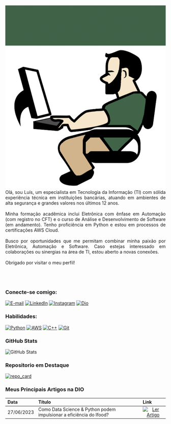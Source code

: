 <h1></h1>
<img src="https://github.com/CientistaPY/CientistaPY/blob/main/Grey%20Minimalist%20Modern%20Social%20Media%20Specialist%20LinkedIn%20Banner%20(2).gif?raw=true"
<br>
<img align="right"src="https://github.com/CientistaPY/CientistaPY/blob/main/propic.png?raw=true"></a>
<br>
<p align="justify">Olá, sou Luís, um especialista em Tecnologia da Informação (TI) com sólida experiência técnica em instituições bancárias, atuando em ambientes de alta segurança e grandes valores nos últimos 12 anos.
<br>
<br>
Minha formação acadêmica inclui Eletrônica com ênfase em Automação (com registro no CFT) e o curso de Análise e Desenvolvimento de Software (em andamento). Tenho proficiência em Python e estou em processos de certificações AWS Cloud.
<br>
<br>
Busco por oportunidades que me permitam combinar minha paixão por Eletrônica, Automação e Software. Caso estejas interessado em colaborações ou sinergias na área de TI, estou aberto a novas conexões. 
<br>
<br>
Obrigado por visitar o meu perfil!
<br>
<br>
<br>
<br>


### Conecte-se comigo:
[![E-mail](https://img.shields.io/badge/-Email-416449?style=for-the-badge&logo=gmail&logoColor=D2B48C&color:D2B48C)](mailto:mailtoluiscarlos@gmail.com)
[![LinkedIn](https://img.shields.io/badge/-LinkedIn-416449?style=for-the-badge&logo=linkedin&logoColor=D2B48C&color:D2B48C)](https://www.linkedin.com/in/luís-pontes-289645137)
[![Instagram](https://img.shields.io/badge/-Instagram-416449?style=for-the-badge&logo=instagram&logoColor=D2B48C&color:D2B48C)](https://www.instagram.com/cientista.py/)
[![Dio](https://img.shields.io/badge/-Dio-416449?style=for-the-badge&logo=dtube&logoColor=D2B48C&color:D2B48C)](https://web.dio.me/users/MAILTOLUISCARLOS/)
<br>

### Habilidades:
[![Python](https://img.shields.io/badge/python-416449?style=for-the-badge&logo=python&logoColor=D2B48C&color:D2B48C)](https://www.python.org/)
[![AWS](https://img.shields.io/badge/AWS_Cloud-416449?style=for-the-badge&logo=amazon-aws&&logoColor=D2B48C&color:D2B48C)](http://aws.amazon.com/)
[![C++](https://img.shields.io/badge/C++-416449?style=for-the-badge&logo=c%2B%2B&&logoColor=D2B48C&color:D2B48C)](https://cplusplus.com/)
[![Git](https://img.shields.io/badge/Git-416449?style=for-the-badge&logo=git&logoColor=D2B48C&color:D2B48C)](https://docs.github.com/)
<br>

### GitHub Stats
![GitHub Stats](https://github-readme-stats-git-masterrstaa-rickstaa.vercel.app/api?username=CientistaPy&hide=issues&theme=transparent&bg_color=416449&border_color=FFF&show_icons=true&icon_color=D2B48C&title_color=D2B48C&text_color=D2B48C)
<br>

### Repositorio em Destaque

[![repo_card](https://github-readme-stats.vercel.app/api/pin/?username=CientistaPY&repo=desafios_dio&cache_seconds=86400&theme=transparent&bg_color=416449&border_color=FFF&show_icons=true&icon_color=D2B48C&title_color=D2B48C&text_color=D2B48C)](https://github.com/CientistaPY/desafios_dio.git)

### Meus Principais Artigos na DIO
<table>
  <thead>
    <tr align="left">
      <th>Data</th>
      <th>Título</th>
      <th>Link</th>
    </tr>
  </thead>
  <tbody align="left">
    <tr>
      <td>27/06/2023</td>
      <td>Como Data Science & Python podem impulsionar a eficiência do Ifood?</td>
      <td align="center">
        <a href="https://www.dio.me/articles/como-data-science-python-podem-impulsionar-a-eficiencia-do-ifood">
           <img align="center" alt="Ler Artigo" src="https://img.shields.io/badge/-Ler_Artigo-416449?style=for-the-badge&logo=dtube&logoColor=D2B48C&color:D2B48C">
        </a>
      </td>
    </tr>
    <tr>
      
  <tfoot></tfoot>
</table>



